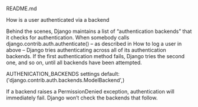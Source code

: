 README.md


How is a user authenticated via a backend

 Behind the scenes, Django maintains a list of “authentication backends” that it checks for authentication. When somebody calls django.contrib.auth.authenticate() – as described in How to log a user in above – Django tries authenticating across all of its authentication backends. If the first authentication method fails, Django tries the second one, and so on, until all backends have been attempted.


AUTHENICATION_BACKENDS settings 
default: ('django.contrib.auth.backends.ModelBackend',)

If a backend raises a PermissionDenied exception, authentication will immediately fail. Django won’t check the backends that follow.

